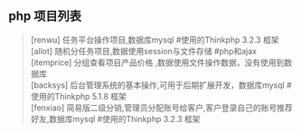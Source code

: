 ## php 项目列表<br/>
 > [renwu]     任务平台操作项目,数据库mysql #使用的Thinkphp 3.2.3 框架   
 > [allot]     随机分任务项目,数据使用session与文件存储  #php和ajax   
 > [itemprice] 分组查看项目产品价格 ,数据使用文件操作数据，没有使用到数据库  
 > [backsys]   后台管理系统的基本操作,可用于后期扩展开发，数据库mysql #使用的Thinkphp 5.1.8 框架  
 > [fenxiao]   简易版二级分销,管理员分配账号给客户,客户登录自己的账号推荐好友,数据库mysql #使用的Thinkphp 3.2.3 框架  
